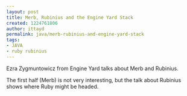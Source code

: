 ```yaml
---
layout: post
title: Merb, Rubinius and the Engine Yard Stack
created: 1224761806
author: ittayd
permalink: java/merb-rubinius-and-engine-yard-stack
tags:
- JAVA
- ruby rubinius
---
```

<p>Ezra Zygmuntowicz from Engine Yard talks about Merb and Rubinius.</p><p>The first half (Merb) is not very interesting, but the talk about Rubinius shows where Ruby might be headed.</p>
